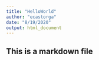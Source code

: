 ```yaml
---
title: "HelloWorld"
author: "ecastorga"
date: "8/19/2020"
output: html_document
---
```



## This is a markdown file
